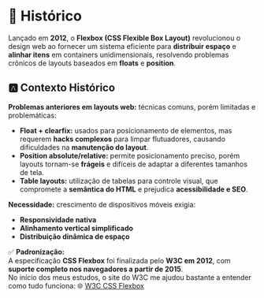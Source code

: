 # 📜 Histórico

Lançado em **2012**, o **Flexbox (CSS Flexible Box Layout)** revolucionou o design web ao fornecer um sistema eficiente para **distribuir espaço** e **alinhar itens** em containers unidimensionais, resolvendo problemas crônicos de layouts baseados em **floats** e **position**.

## 🅰️ Contexto Histórico

**Problemas anteriores em layouts web:** técnicas comuns, porém limitadas e problemáticas:

- **Float + clearfix:** usados para posicionamento de elementos, mas requerem **hacks complexos** para limpar flutuadores, causando dificuldades na **manutenção do layout**.  
- **Position absolute/relative:** permite posicionamento preciso, porém layouts tornam-se **frágeis** e difíceis de adaptar a diferentes tamanhos de tela.  
- **Table layouts:** utilização de tabelas para controle visual, que compromete a **semântica do HTML** e prejudica **acessibilidade e SEO**.

**Necessidade:** crescimento de dispositivos móveis exigia:  
- **Responsividade nativa**  
- **Alinhamento vertical simplificado**  
- **Distribuição dinâmica de espaço**

✅ **Padronização:**  
A especificação **CSS Flexbox** foi finalizada pelo **W3C em 2012**, com **suporte completo nos navegadores a partir de 2015**.  
No início dos meus estudos, o site do W3C me ajudou bastante a entender como tudo funciona: 🌐 [W3C CSS Flexbox](https://www.w3schools.com/html/)



